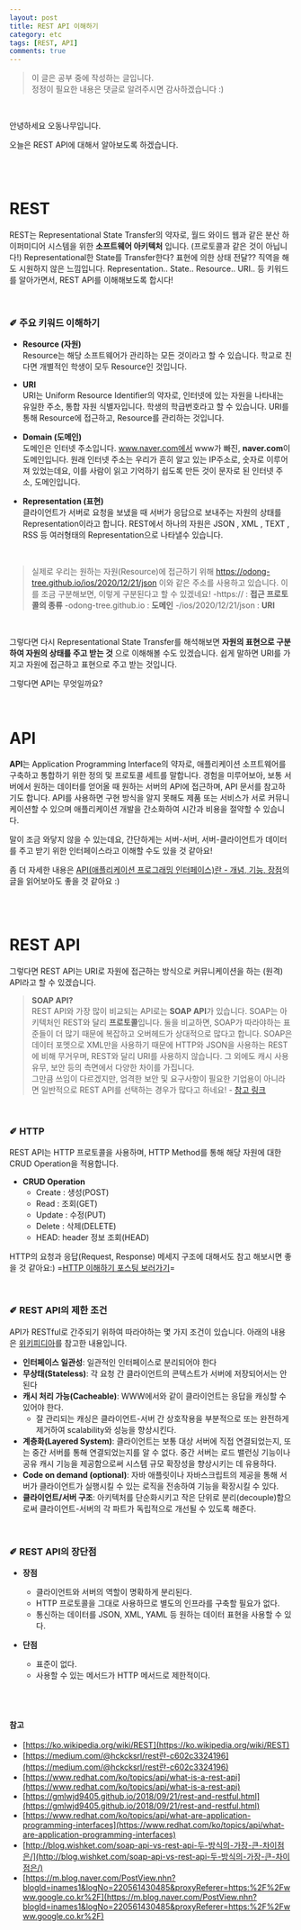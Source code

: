 ```yaml
---
layout: post
title: REST API 이해하기
category: etc
tags: [REST, API]
comments: true
---
```

>이 글은 공부 중에 작성하는 글입니다.       
>정정이 필요한 내용은 댓글로 알려주시면 감사하겠습니다 :)

<br>

안녕하세요 오동나무입니다.  <br>

오늘은 REST API에 대해서 알아보도록 하겠습니다.

<br>
<br>

# REST
REST는 Representational State Transfer의 약자로, 월드 와이드 웹과 같은 분산 하이퍼미디어 시스템을 위한 **소프트웨어 아키텍처** 입니다. (프로토콜과 같은 것이 아닙니다!) Representational한 State를 Transfer한다? 표현에 의한 상태 전달?? 직역을 해도 시원하지 않은 느낌입니다. Representation.. State.. Resource.. URI.. 등
키워드를 알아가면서, REST API를 이해해보도록 합시다!

<br>

### ✐ 주요 키워드 이해하기
- **Resource (자원)**      
Resource는 해당 소프트웨어가 관리하는 모든 것이라고 할 수 있습니다. 학교로 친다면 개별적인 학생이 모두 Resource인 것입니다.  <br>

- **URI**     
URI는 Uniform Resource Identifier의 약자로, 인터넷에 있는 자원을 나타내는 유일한 주소, 통합 자원 식별자입니다. 학생의 학급번호라고 할 수 있습니다. URI를 통해 Resource에 접근하고, Resource를 관리하는 것입니다. <br>

- **Domain (도메인)**      
도메인은 인터넷 주소입니다. www.naver.com에서 www가 빠진, **naver.com**이 도메인입니다. 원래 인터넷 주소는 우리가 흔히 알고 있는 IP주소로, 숫자로 이루어져 있었는데요, 이를 사람이 읽고 기억하기 쉽도록 만든 것이 문자로 된 인터넷 주소, 도메인입니다. <br>

- **Representation (표현)**      
클라이언트가 서버로 요청을 보냈을 때 서버가 응답으로 보내주는 자원의 상태를 Representation이라고 합니다. REST에서 하나의 자원은 JSON , XML , TEXT , RSS 등 여러형태의 Representation으로 나타낼수 있습니다.

<br>

> 실제로 우리는 원하는 자원(Resource)에 접근하기 위해 https://odong-tree.github.io/ios/2020/12/21/json 이와 같은 주소를 사용하고 있습니다. 이를 조금 구분해보면, 이렇게 구분된다고 할 수 있겠네요!
> -https:// : **접근 프로토콜의 종류**
> -odong-tree.github.io : **도메인**
> -/ios/2020/12/21/json : **URI**


<br>

그렇다면 다시 Representational State Transfer를 해석해보면 **자원의 표현으로 구분하여 자원의 상태를 주고 받는 것** 으로 이해해볼 수도 있겠습니다. 쉽게 말하면 URI를 가지고 자원에 접근하고 표현으로 주고 받는 것입니다. <br>

그렇다면 API는 무엇일까요?

<br>

# API
**API**는 Application Programming Interface의 약자로, 애플리케이션 소프트웨어를 구축하고 통합하기 위한 정의 및 프로토콜 세트를 말합니다. 경험을 미루어보아, 보통 서버에서 원하는 데이터를 얻어올 때 원하는 서버의 API에 접근하며, API 문서를 참고하기도 합니다. API를 사용하면 구현 방식을 알지 못해도 제품 또는 서비스가 서로 커뮤니케이션할 수 있으며 애플리케이션 개발을 간소화하여 시간과 비용을 절약할 수 있습니다. <br>

말이 조금 와닿지 않을 수 있는데요, 간단하게는 서버-서버, 서버-클라이언트가 데이터를 주고 받기 위한 인터페이스라고 이해할 수도 있을 것 같아요! <br>

좀 더 자세한 내용은 [API(애플리케이션 프로그래밍 인터페이스)란 - 개념, 기능, 장점](https://www.redhat.com/ko/topics/api/what-are-application-programming-interfaces)의 글을 읽어보아도 좋을 것 같아요 :)

<br>
<br>

# REST API
그렇다면 REST API는 URI로 자원에 접근하는 방식으로 커뮤니케이션을 하는 (원격) API라고 할 수 있겠습니다.     

> **SOAP API?**       
REST API와 가장 많이 비교되는 API로는 **SOAP API**가 있습니다. SOAP는 아키텍처인 REST와 달리 **프로토콜**입니다. 둘을 비교하면, SOAP가 따라야하는 표준들이 더 많기 때문에 복잡하고 오버헤드가 상대적으로 많다고 합니다. SOAP은 데이터 포멧으로 XML만을 사용하기 때문에 HTTP와 JSON을 사용하는 REST에 비해 무거우며, REST와 달리 URI를 사용하지 않습니다. 그 외에도 캐시 사용 유무, 보안 등의 측면에서 다양한 차이를 가집니다. <br>
그만큼 쓰임이 다르겠지만, 엄격한 보안 및 요구사항이 필요한 기업용이 아니라면 일반적으로 REST API를 선택하는 경우가 많다고 하네요!  - [참고 링크](http://blog.wishket.com/soap-api-vs-rest-api-두-방식의-가장-큰-차이점은/)

<br>

### ✐ HTTP
REST API는 HTTP 프로토콜을 사용하며, HTTP Method를 통해 해당 자원에 대한 CRUD Operation을 적용합니다. <br>

- **CRUD Operation**      
  - Create : 생성(POST)
  - Read : 조회(GET)
  - Update : 수정(PUT)
  - Delete : 삭제(DELETE)
  - HEAD: header 정보 조회(HEAD)

HTTP의 요청과 응답(Request, Response) 메세지 구조에 대해서도 참고 해보시면 좋을 것 같아요:) =[HTTP 이해하기 포스팅 보러가기](https://odong-tree.github.io/cs/2021/01/18/http/)=

<br>

### ✐ REST API의 제한 조건
API가 RESTful로 간주되기 위하여 따라야하는 몇 가지 조건이 있습니다. 아래의 내용은 [위키피디아](https://ko.wikipedia.org/w/index.php?title=REST&action=edit&section=4)를 참고한 내용입니다.

- **인터페이스 일관성**: 일관적인 인터페이스로 분리되어야 한다
- **무상태(Stateless)**: 각 요청 간 클라이언트의 콘텍스트가 서버에 저장되어서는 안 된다
- **캐시 처리 가능(Cacheable)**: WWW에서와 같이 클라이언트는 응답을 캐싱할 수 있어야 한다.
  - 잘 관리되는 캐싱은 클라이언트-서버 간 상호작용을 부분적으로 또는 완전하게 제거하여 scalability와 성능을 향상시킨다.
- **계층화(Layered System)**: 클라이언트는 보통 대상 서버에 직접 연결되었는지, 또는 중간 서버를 통해 연결되었는지를 알 수 없다. 중간 서버는 로드 밸런싱 기능이나 공유 캐시 기능을 제공함으로써 시스템 규모 확장성을 향상시키는 데 유용하다.
- **Code on demand (optional)**: 자바 애플릿이나 자바스크립트의 제공을 통해 서버가 클라이언트가 실행시킬 수 있는 로직을 전송하여 기능을 확장시킬 수 있다.
- **클라이언트/서버 구조**: 아키텍처를 단순화시키고 작은 단위로 분리(decouple)함으로써 클라이언트-서버의 각 파트가 독립적으로 개선될 수 있도록 해준다.

<br>

### ✐ REST API의 장단점
- **장점**
  - 클라이언트와 서버의 역할이 명확하게 분리된다.
  - HTTP 프로토콜을 그대로 사용하므로 별도의 인프라를 구축할 필요가 없다.
  - 통신하는 데이터를 JSON, XML, YAML 등 원하는 데이터 표현을 사용할 수 있다.

- **단점**
  - 표준이 없다.
  - 사용할 수 있는 메서드가 HTTP 메서드로 제한적이다.





<br>
<br>

#### 참고
- [https://ko.wikipedia.org/wiki/REST](https://ko.wikipedia.org/wiki/REST)
- [https://medium.com/@hckcksrl/rest란-c602c3324196](https://medium.com/@hckcksrl/rest란-c602c3324196)
- [https://www.redhat.com/ko/topics/api/what-is-a-rest-api](https://www.redhat.com/ko/topics/api/what-is-a-rest-api)
- [https://gmlwjd9405.github.io/2018/09/21/rest-and-restful.html](https://gmlwjd9405.github.io/2018/09/21/rest-and-restful.html)
- [https://www.redhat.com/ko/topics/api/what-are-application-programming-interfaces](https://www.redhat.com/ko/topics/api/what-are-application-programming-interfaces)
- [http://blog.wishket.com/soap-api-vs-rest-api-두-방식의-가장-큰-차이점은/](http://blog.wishket.com/soap-api-vs-rest-api-두-방식의-가장-큰-차이점은/)
- [https://m.blog.naver.com/PostView.nhn?blogId=inames1&logNo=220561430485&proxyReferer=https:%2F%2Fwww.google.co.kr%2F](https://m.blog.naver.com/PostView.nhn?blogId=inames1&logNo=220561430485&proxyReferer=https:%2F%2Fwww.google.co.kr%2F)

<br>
<br>
